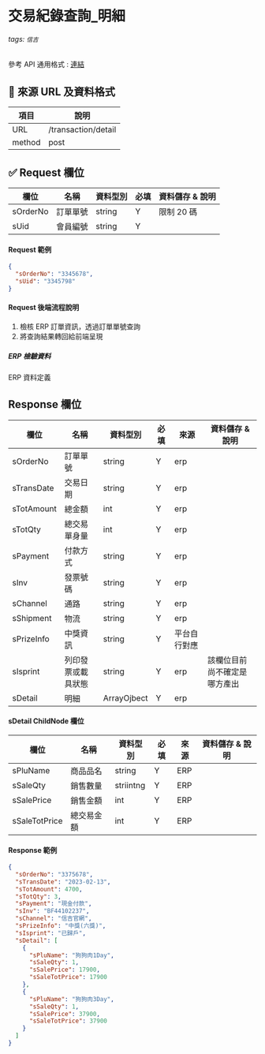 # 交易紀錄查詢\_明細

###### tags: `信吉`

參考 API 通用格式 : [連結](/8noUxRMeTsWpyUam5wK3dQ)

## 💠 來源 URL 及資料格式

| 項目   | 說明                |
| ------ | ------------------- |
| URL    | /transaction/detail |
| method | post                |

## ✅ Request 欄位

| 欄位     | 名稱     | 資料型別 | 必填 | 資料儲存 & 說明 |
| -------- | -------- | -------- | ---- | --------------- |
| sOrderNo | 訂單單號 | string   | Y    | 限制 20 碼      |
| sUid     | 會員編號 | string   | Y    |

#### Request 範例

```json
{
  "sOrderNo": "3345678",
  "sUid": "3345798"
}
```

#### Request 後端流程說明

1. 檢核 ERP 訂單資訊，透過訂單單號查詢
2. 將查詢結果轉回給前端呈現

##### ERP 檢驗資料

ERP 資料定義

## Response 欄位

| 欄位       | 名稱               | 資料型別    | 必填 | 來源         | 資料儲存 & 說明              |
| ---------- | ------------------ | ----------- | ---- | ------------ | ---------------------------- |
| sOrderNo   | 訂單單號           | string      | Y    | erp          |
| sTransDate | 交易日期           | string      | Y    | erp          |
| sTotAmount | 總金額             | int         | Y    | erp          |
| sTotQty    | 總交易單身量       | int         | Y    | erp          |
| sPayment   | 付款方式           | string      | Y    | erp          |
| sInv       | 發票號碼           | string      | Y    | erp          |
| sChannel   | 通路               | string      | Y    | erp          |
| sShipment  | 物流               | string      | Y    | erp          |
| sPrizeInfo | 中獎資訊           | string      | Y    | 平台自行對應 |
| sIsprint   | 列印發票或載具狀態 | string      | Y    | erp          | 該欄位目前尚不確定是哪方產出 |
| sDetail    | 明細               | ArrayOjbect | Y    | erp          |

#### sDetail ChildNode 欄位

| 欄位          | 名稱       | 資料型別  | 必填 | 來源 | 資料儲存 & 說明 |
| ------------- | ---------- | --------- | ---- | ---- | --------------- |
| sPluName      | 商品品名   | string    | Y    | ERP  |
| sSaleQty      | 銷售數量   | striintng | Y    | ERP  |
| sSalePrice    | 銷售金額   | int       | Y    | ERP  |
| sSaleTotPrice | 總交易金額 | int       | Y    | ERP  |

#### Response 範例

```json
{
  "sOrderNo": "3375678",
  "sTransDate": "2023-02-13",
  "sTotAmount": 4700,
  "sTotQty": 3,
  "sPayment": "現金付款",
  "sInv": "BF44102237",
  "sChannel": "信吉官網",
  "sPrizeInfo": "中獎(六獎)",
  "sIsprint": "已歸戶",
  "sDetail": [
    {
      "sPluName": "狗狗肉1Day",
      "sSaleQty": 1,
      "sSalePrice": 17900,
      "sSaleTotPrice": 17900
    },
    {
      "sPluName": "狗狗肉3Day",
      "sSaleQty": 1,
      "sSalePrice": 37900,
      "sSaleTotPrice": 37900
    }
  ]
}
```
